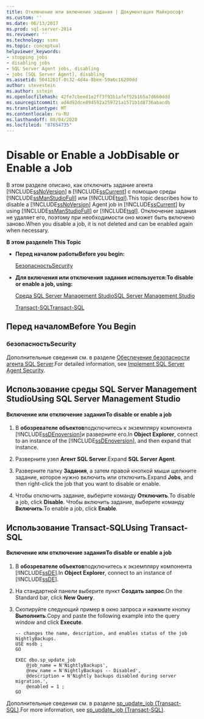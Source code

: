 ```yaml
---
title: Отключение или включение задания | Документация Майкрософт
ms.custom: ''
ms.date: 06/13/2017
ms.prod: sql-server-2014
ms.reviewer: ''
ms.technology: ssms
ms.topic: conceptual
helpviewer_keywords:
- stopping jobs
- disabling jobs
- SQL Server Agent jobs, disabling
- jobs [SQL Server Agent], disabling
ms.assetid: 5041261f-0c32-4d4a-8bee-59a6c16200dd
author: stevestein
ms.author: sstein
ms.openlocfilehash: 42fe7cbeed1e2ff3f93b1afef52b165a7d660ddd
ms.sourcegitcommit: ad4d92dce894592a259721a1571b1d8736abacdb
ms.translationtype: MT
ms.contentlocale: ru-RU
ms.lasthandoff: 08/04/2020
ms.locfileid: "87654735"
---
```

# <a name="disable-or-enable-a-job"></a><span data-ttu-id="5c8a3-102">Disable or Enable a Job</span><span class="sxs-lookup"><span data-stu-id="5c8a3-102">Disable or Enable a Job</span></span>
  <span data-ttu-id="5c8a3-103">В этом разделе описано, как отключить задание агента [!INCLUDE[ssNoVersion](../../includes/ssnoversion-md.md)] в [!INCLUDE[ssCurrent](../../includes/sscurrent-md.md)] с помощью среды [!INCLUDE[ssManStudioFull](../../includes/ssmanstudiofull-md.md)] или [!INCLUDE[tsql](../../includes/tsql-md.md)].</span><span class="sxs-lookup"><span data-stu-id="5c8a3-103">This topic describes how to disable a [!INCLUDE[ssNoVersion](../../includes/ssnoversion-md.md)] Agent job in [!INCLUDE[ssCurrent](../../includes/sscurrent-md.md)] by using [!INCLUDE[ssManStudioFull](../../includes/ssmanstudiofull-md.md)] or [!INCLUDE[tsql](../../includes/tsql-md.md)].</span></span> <span data-ttu-id="5c8a3-104">Отключение задания не удаляет его, поэтому при необходимости оно может быть включено заново.</span><span class="sxs-lookup"><span data-stu-id="5c8a3-104">When you disable a job, it is not deleted and can be enabled again when necessary.</span></span>  
  
 <span data-ttu-id="5c8a3-105">**В этом разделе**</span><span class="sxs-lookup"><span data-stu-id="5c8a3-105">**In This Topic**</span></span>  
  
-   <span data-ttu-id="5c8a3-106">**Перед началом работы**</span><span class="sxs-lookup"><span data-stu-id="5c8a3-106">**Before you begin:**</span></span>  
  
     [<span data-ttu-id="5c8a3-107">Безопасность</span><span class="sxs-lookup"><span data-stu-id="5c8a3-107">Security</span></span>](#Security)  
  
-   <span data-ttu-id="5c8a3-108">**Для включения или отключения задания используется:**</span><span class="sxs-lookup"><span data-stu-id="5c8a3-108">**To disable or enable a job, using:**</span></span>  
  
     [<span data-ttu-id="5c8a3-109">Среда SQL Server Management Studio</span><span class="sxs-lookup"><span data-stu-id="5c8a3-109">SQL Server Management Studio</span></span>](#SSMS)  
  
     [<span data-ttu-id="5c8a3-110">Transact-SQL</span><span class="sxs-lookup"><span data-stu-id="5c8a3-110">Transact-SQL</span></span>](#TSQL)  
  
##  <a name="before-you-begin"></a><a name="BeforeYouBegin"></a> <span data-ttu-id="5c8a3-111">Перед началом</span><span class="sxs-lookup"><span data-stu-id="5c8a3-111">Before You Begin</span></span>  
  
###  <a name="security"></a><a name="Security"></a> <span data-ttu-id="5c8a3-112">безопасность</span><span class="sxs-lookup"><span data-stu-id="5c8a3-112">Security</span></span>  
 <span data-ttu-id="5c8a3-113">Дополнительные сведения см. в разделе [Обеспечение безопасности агента SQL Server](implement-sql-server-agent-security.md).</span><span class="sxs-lookup"><span data-stu-id="5c8a3-113">For detailed information, see [Implement SQL Server Agent Security](implement-sql-server-agent-security.md).</span></span>  
  
##  <a name="using-sql-server-management-studio"></a><a name="SSMS"></a> <span data-ttu-id="5c8a3-114">Использование среды SQL Server Management Studio</span><span class="sxs-lookup"><span data-stu-id="5c8a3-114">Using SQL Server Management Studio</span></span>  
  
#### <a name="to-disable-or-enable-a-job"></a><span data-ttu-id="5c8a3-115">Включение или отключение задания</span><span class="sxs-lookup"><span data-stu-id="5c8a3-115">To disable or enable a job</span></span>  
  
1.  <span data-ttu-id="5c8a3-116">В **обозревателе объектов**подключитесь к экземпляру компонента [!INCLUDE[ssDEnoversion](../../includes/ssdenoversion-md.md)]и разверните его.</span><span class="sxs-lookup"><span data-stu-id="5c8a3-116">In **Object Explorer**, connect to an instance of the [!INCLUDE[ssDEnoversion](../../includes/ssdenoversion-md.md)], and then expand that instance.</span></span>  
  
2.  <span data-ttu-id="5c8a3-117">Разверните узел **Агент SQL Server**.</span><span class="sxs-lookup"><span data-stu-id="5c8a3-117">Expand **SQL Server Agent**.</span></span>  
  
3.  <span data-ttu-id="5c8a3-118">Разверните папку **Задания**, а затем правой кнопкой мыши щелкните задание, которое нужно включить или отключить.</span><span class="sxs-lookup"><span data-stu-id="5c8a3-118">Expand **Jobs**, and then right-click the job that you want to disable or enable.</span></span>  
  
4.  <span data-ttu-id="5c8a3-119">Чтобы отключить задание, выберите команду **Отключить**.</span><span class="sxs-lookup"><span data-stu-id="5c8a3-119">To disable a job, click **Disable**.</span></span> <span data-ttu-id="5c8a3-120">Чтобы включить задание, выберите команду **Включить**.</span><span class="sxs-lookup"><span data-stu-id="5c8a3-120">To enable a job, click **Enable**.</span></span>  
  
##  <a name="using-transact-sql"></a><a name="TSQL"></a> <span data-ttu-id="5c8a3-121">Использование Transact-SQL</span><span class="sxs-lookup"><span data-stu-id="5c8a3-121">Using Transact-SQL</span></span>  
  
#### <a name="to-disable-or-enable-a-job"></a><span data-ttu-id="5c8a3-122">Включение или отключение задания</span><span class="sxs-lookup"><span data-stu-id="5c8a3-122">To disable or enable a job</span></span>  
  
1.  <span data-ttu-id="5c8a3-123">В **обозревателе объектов**подключитесь к экземпляру компонента [!INCLUDE[ssDE](../../includes/ssde-md.md)].</span><span class="sxs-lookup"><span data-stu-id="5c8a3-123">In **Object Explorer**, connect to an instance of [!INCLUDE[ssDE](../../includes/ssde-md.md)].</span></span>  
  
2.  <span data-ttu-id="5c8a3-124">На стандартной панели выберите пункт **Создать запрос**.</span><span class="sxs-lookup"><span data-stu-id="5c8a3-124">On the Standard bar, click **New Query**.</span></span>  
  
3.  <span data-ttu-id="5c8a3-125">Скопируйте следующий пример в окно запроса и нажмите кнопку **Выполнить**.</span><span class="sxs-lookup"><span data-stu-id="5c8a3-125">Copy and paste the following example into the query window and click **Execute**.</span></span>  
  
    ```  
    -- changes the name, description, and enables status of the job NightlyBackups.  
    USE msdb ;  
    GO  
  
    EXEC dbo.sp_update_job  
        @job_name = N'NightlyBackups',  
        @new_name = N'NightlyBackups -- Disabled',  
        @description = N'Nightly backups disabled during server migration.',  
        @enabled = 1 ;  
    GO  
    ```  
  
 <span data-ttu-id="5c8a3-126">Дополнительные сведения см. в разделе [sp_update_job &#40;Transact-SQL&#41;](/sql/relational-databases/system-stored-procedures/sp-update-job-transact-sql).</span><span class="sxs-lookup"><span data-stu-id="5c8a3-126">For more information, see [sp_update_job &#40;Transact-SQL&#41;](/sql/relational-databases/system-stored-procedures/sp-update-job-transact-sql).</span></span>  
  
  
